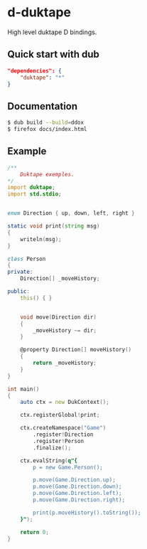 d-duktape
=========

High level duktape D bindings.

Quick start with dub
--------------------

```json
"dependencies": {
	"duktape": "*"
}
```

Documentation
-------------

```bash
$ dub build --build=ddox
$ firefox docs/index.html
````

Example
-------

```d
/**
    Duktape exemples.
*/
import duktape;
import std.stdio;


enum Direction { up, down, left, right }

static void print(string msg)
{
    writeln(msg);
}

class Person
{
private:
    Direction[] _moveHistory;

public:
    this() { }


    void move(Direction dir)
    {
        _moveHistory ~= dir;
    }

    @property Direction[] moveHistory()
    {
        return _moveHistory;
    }
}

int main()
{
    auto ctx = new DukContext();

    ctx.registerGlobal!print;

    ctx.createNamespace("Game")
        .register!Direction
        .register!Person
        .finalize();

    ctx.evalString(q"{
        p = new Game.Person();

        p.move(Game.Direction.up);
        p.move(Game.Direction.down);
        p.move(Game.Direction.left);
        p.move(Game.Direction.right);

        print(p.moveHistory().toString());
    }");

    return 0;
}
```
